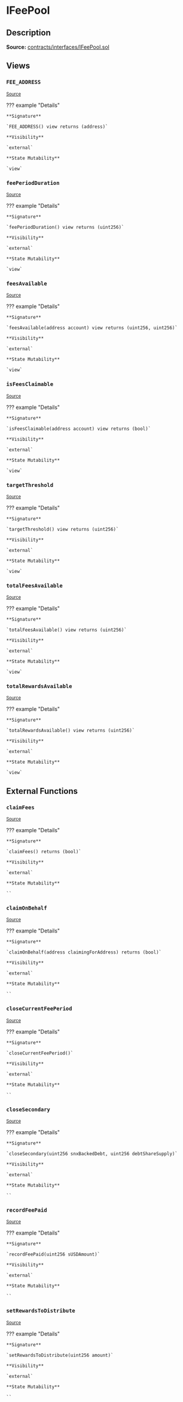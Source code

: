 # IFeePool

## Description

**Source:** [contracts/interfaces/IFeePool.sol](https://github.com/Synthetixio/synthetix/tree/v2.78.1/contracts/interfaces/IFeePool.sol)

## Views

### `FEE_ADDRESS`

<sub>[Source](https://github.com/Synthetixio/synthetix/tree/v2.78.1/contracts/interfaces/IFeePool.sol#L8)</sub>

??? example "Details"

    **Signature**

    `FEE_ADDRESS() view returns (address)`

    **Visibility**

    `external`

    **State Mutability**

    `view`

### `feePeriodDuration`

<sub>[Source](https://github.com/Synthetixio/synthetix/tree/v2.78.1/contracts/interfaces/IFeePool.sol#L12)</sub>

??? example "Details"

    **Signature**

    `feePeriodDuration() view returns (uint256)`

    **Visibility**

    `external`

    **State Mutability**

    `view`

### `feesAvailable`

<sub>[Source](https://github.com/Synthetixio/synthetix/tree/v2.78.1/contracts/interfaces/IFeePool.sol#L10)</sub>

??? example "Details"

    **Signature**

    `feesAvailable(address account) view returns (uint256, uint256)`

    **Visibility**

    `external`

    **State Mutability**

    `view`

### `isFeesClaimable`

<sub>[Source](https://github.com/Synthetixio/synthetix/tree/v2.78.1/contracts/interfaces/IFeePool.sol#L14)</sub>

??? example "Details"

    **Signature**

    `isFeesClaimable(address account) view returns (bool)`

    **Visibility**

    `external`

    **State Mutability**

    `view`

### `targetThreshold`

<sub>[Source](https://github.com/Synthetixio/synthetix/tree/v2.78.1/contracts/interfaces/IFeePool.sol#L16)</sub>

??? example "Details"

    **Signature**

    `targetThreshold() view returns (uint256)`

    **Visibility**

    `external`

    **State Mutability**

    `view`

### `totalFeesAvailable`

<sub>[Source](https://github.com/Synthetixio/synthetix/tree/v2.78.1/contracts/interfaces/IFeePool.sol#L18)</sub>

??? example "Details"

    **Signature**

    `totalFeesAvailable() view returns (uint256)`

    **Visibility**

    `external`

    **State Mutability**

    `view`

### `totalRewardsAvailable`

<sub>[Source](https://github.com/Synthetixio/synthetix/tree/v2.78.1/contracts/interfaces/IFeePool.sol#L20)</sub>

??? example "Details"

    **Signature**

    `totalRewardsAvailable() view returns (uint256)`

    **Visibility**

    `external`

    **State Mutability**

    `view`

## External Functions

### `claimFees`

<sub>[Source](https://github.com/Synthetixio/synthetix/tree/v2.78.1/contracts/interfaces/IFeePool.sol#L23)</sub>

??? example "Details"

    **Signature**

    `claimFees() returns (bool)`

    **Visibility**

    `external`

    **State Mutability**

    ``

### `claimOnBehalf`

<sub>[Source](https://github.com/Synthetixio/synthetix/tree/v2.78.1/contracts/interfaces/IFeePool.sol#L25)</sub>

??? example "Details"

    **Signature**

    `claimOnBehalf(address claimingForAddress) returns (bool)`

    **Visibility**

    `external`

    **State Mutability**

    ``

### `closeCurrentFeePeriod`

<sub>[Source](https://github.com/Synthetixio/synthetix/tree/v2.78.1/contracts/interfaces/IFeePool.sol#L27)</sub>

??? example "Details"

    **Signature**

    `closeCurrentFeePeriod()`

    **Visibility**

    `external`

    **State Mutability**

    ``

### `closeSecondary`

<sub>[Source](https://github.com/Synthetixio/synthetix/tree/v2.78.1/contracts/interfaces/IFeePool.sol#L29)</sub>

??? example "Details"

    **Signature**

    `closeSecondary(uint256 snxBackedDebt, uint256 debtShareSupply)`

    **Visibility**

    `external`

    **State Mutability**

    ``

### `recordFeePaid`

<sub>[Source](https://github.com/Synthetixio/synthetix/tree/v2.78.1/contracts/interfaces/IFeePool.sol#L31)</sub>

??? example "Details"

    **Signature**

    `recordFeePaid(uint256 sUSDAmount)`

    **Visibility**

    `external`

    **State Mutability**

    ``

### `setRewardsToDistribute`

<sub>[Source](https://github.com/Synthetixio/synthetix/tree/v2.78.1/contracts/interfaces/IFeePool.sol#L33)</sub>

??? example "Details"

    **Signature**

    `setRewardsToDistribute(uint256 amount)`

    **Visibility**

    `external`

    **State Mutability**

    ``

